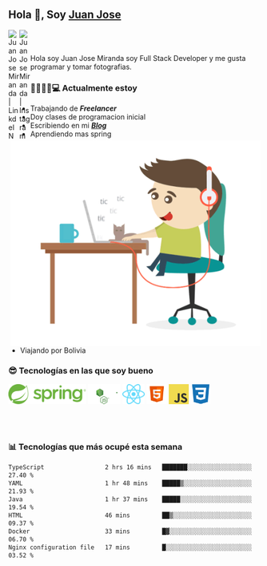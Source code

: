 ## Hola 👋, Soy [Juan Jose](http://juanjoses.me)

<a href="https://www.linkedin.com/in/juanjosemirandam/">
  <img align="left" alt="Juan Jose Miranda | LinkdeIN" width="22px" src="https://cdn.jsdelivr.net/npm/simple-icons@v3/icons/linkedin.svg" />
</a>

<a href="https://www.instagram.com/juan.jose.miranda/">
  <img align="left" alt="Juan Jose Miranda | Instagram" width="22px" src="https://cdn.jsdelivr.net/npm/simple-icons@v3/icons/instagram.svg" />
</a>

<br /> <br />

Hola soy Juan Jose Miranda soy Full Stack Developer y me gusta programar y tomar fotografias.

<img align="right" alt="GIF" src="./images/gif-juanjose.gif" width="500" max-height="320" />

### 👨‍💻🕵‍♀💻 Actualmente estoy

- Trabajando de ***Freelancer***
- Doy clases de programacion inicial
- Escribiendo en mi ***[Blog](http://juanjoses.me)***
- Aprendiendo mas spring
- Viajando por Bolivia 

### 😎 Tecnologías en las que soy bueno

<code><img alt="Spring" height="40px" src="./images/spring-icon.svg"/></code>
<code><img alt="NodeJS" height="40px" src="./images/nodejs-icon.svg" /></code>
<code><img alt="ReactJS" height="40px" src="./images/react-icon.svg" /></code>
<code><img alt="HTML5" height="40px" src="./images/html-icon.png" /></code>
<code><img alt="JavaScript" height="40px" src="./images/js-icon.png"  /></code>
<code><img alt="CSS3" height="40px" src="./images/css-icon.png" /></code>

<br/><br/>

### 📊 Tecnologías que más ocupé esta semana

<!--START_SECTION:waka-->

```text
TypeScript                 2 hrs 16 mins   ███████░░░░░░░░░░░░░░░░░░   27.40 %
YAML                       1 hr 48 mins    █████▒░░░░░░░░░░░░░░░░░░░   21.93 %
Java                       1 hr 37 mins    █████░░░░░░░░░░░░░░░░░░░░   19.54 %
HTML                       46 mins         ██▒░░░░░░░░░░░░░░░░░░░░░░   09.37 %
Docker                     33 mins         █▓░░░░░░░░░░░░░░░░░░░░░░░   06.70 %
Nginx configuration file   17 mins         █░░░░░░░░░░░░░░░░░░░░░░░░   03.52 %
```

<!--END_SECTION:waka-->

<!-- ### 📌🤓 Últimos artículos en mi blog -->